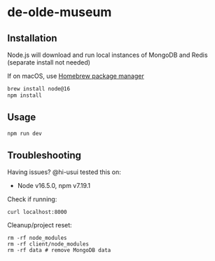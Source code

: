 # de-olde-museum

## Installation

Node.js will download and run local instances of MongoDB and Redis (separate install not needed)

If on macOS, use [Homebrew package manager](https://brew.sh/)

```bash
brew install node@16
npm install
```

## Usage

```bash
npm run dev
```

## Troubleshooting

Having issues? @hi-usui tested this on:

- Node v16.5.0, npm v7.19.1

Check if running:

```
curl localhost:8000
```

Cleanup/project reset:

```
rm -rf node_modules
rm -rf client/node_modules
rm -rf data # remove MongoDB data
```
